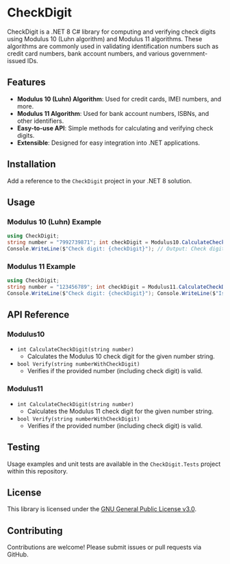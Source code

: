 # CheckDigit

CheckDigit is a .NET 8 C# library for computing and verifying check digits using Modulus 10 (Luhn algorithm) and Modulus 11 algorithms. These algorithms are commonly used in validating identification numbers such as credit card numbers, bank account numbers, and various government-issued IDs.

## Features

- **Modulus 10 (Luhn) Algorithm**: Used for credit cards, IMEI numbers, and more.
- **Modulus 11 Algorithm**: Used for bank account numbers, ISBNs, and other identifiers.
- **Easy-to-use API**: Simple methods for calculating and verifying check digits.
- **Extensible**: Designed for easy integration into .NET applications.

## Installation

Add a reference to the `CheckDigit` project in your .NET 8 solution.

## Usage

### Modulus 10 (Luhn) Example

```csharp
using CheckDigit;
string number = "7992739871"; int checkDigit = Modulus10.CalculateCheckDigit(number); bool isValid = Modulus10.Verify(number + checkDigit);
Console.WriteLine($"Check digit: {checkDigit}"); // Output: Check digit: 3 Console.WriteLine($"Is valid: {isValid}");       // Output: Is valid: True
```

### Modulus 11 Example

```csharp
using CheckDigit;
string number = "123456789"; int checkDigit = Modulus11.CalculateCheckDigit(number); bool isValid = Modulus11.Verify(number + checkDigit);
Console.WriteLine($"Check digit: {checkDigit}"); Console.WriteLine($"Is valid: {isValid}");
```

## API Reference

### Modulus10

- `int CalculateCheckDigit(string number)`
  - Calculates the Modulus 10 check digit for the given number string.
- `bool Verify(string numberWithCheckDigit)`
  - Verifies if the provided number (including check digit) is valid.

### Modulus11

- `int CalculateCheckDigit(string number)`
  - Calculates the Modulus 11 check digit for the given number string.
- `bool Verify(string numberWithCheckDigit)`
  - Verifies if the provided number (including check digit) is valid.

## Testing

Usage examples and unit tests are available in the `CheckDigit.Tests` project within this repository.

## License

This library is licensed under the [GNU General Public License v3.0](./LICENSE).

## Contributing

Contributions are welcome! Please submit issues or pull requests via GitHub.

